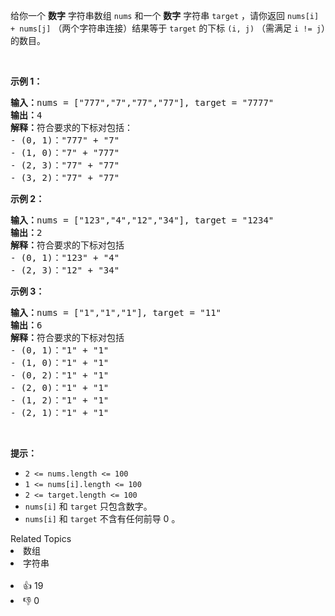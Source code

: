 <p>给你一个 <strong>数字</strong>&nbsp;字符串数组 <code>nums</code>&nbsp;和一个 <strong>数字</strong>&nbsp;字符串 <code>target</code>&nbsp;，请你返回 <code>nums[i] + nums[j]</code>&nbsp;（两个字符串连接）结果等于 <code>target</code>&nbsp;的下标 <code>(i, j)</code>&nbsp;（需满足 <code>i != j</code>）的数目。</p>

<p>&nbsp;</p>

<p><strong>示例 1：</strong></p>

<pre><b>输入：</b>nums = ["777","7","77","77"], target = "7777"
<b>输出：</b>4
<b>解释：</b>符合要求的下标对包括：
- (0, 1)："777" + "7"
- (1, 0)："7" + "777"
- (2, 3)："77" + "77"
- (3, 2)："77" + "77"
</pre>

<p><strong>示例 2：</strong></p>

<pre><b>输入：</b>nums = ["123","4","12","34"], target = "1234"
<b>输出：</b>2
<b>解释：</b>符合要求的下标对包括
- (0, 1)："123" + "4"
- (2, 3)："12" + "34"
</pre>

<p><strong>示例 3：</strong></p>

<pre><b>输入：</b>nums = ["1","1","1"], target = "11"
<b>输出：</b>6
<b>解释：</b>符合要求的下标对包括
- (0, 1)："1" + "1"
- (1, 0)："1" + "1"
- (0, 2)："1" + "1"
- (2, 0)："1" + "1"
- (1, 2)："1" + "1"
- (2, 1)："1" + "1"
</pre>

<p>&nbsp;</p>

<p><strong>提示：</strong></p>

<ul> 
 <li><code>2 &lt;= nums.length &lt;= 100</code></li> 
 <li><code>1 &lt;= nums[i].length &lt;= 100</code></li> 
 <li><code>2 &lt;= target.length &lt;= 100</code></li> 
 <li><code>nums[i]</code>&nbsp;和&nbsp;<code>target</code>&nbsp;只包含数字。</li> 
 <li><code>nums[i]</code>&nbsp;和&nbsp;<code>target</code>&nbsp;不含有任何前导 0 。</li> 
</ul>

<div><div>Related Topics</div><div><li>数组</li><li>字符串</li></div></div><br><div><li>👍 19</li><li>👎 0</li></div>